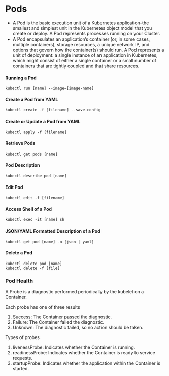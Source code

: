 # Pods
- A Pod is the basic execution unit of a Kubernetes application–the smallest and simplest unit in the Kubernetes object model that you create or deploy. A Pod represents processes running on your Cluster.
- A Pod encapsulates an application’s container (or, in some cases, multiple containers), storage resources, a unique network IP, and options that govern how the container(s) should run. A Pod represents a unit of deployment: a single instance of an application in Kubernetes, which might consist of either a single container or a small number of containers that are tightly coupled and that share resources.

#### Running a Pod
```console
kubectl run [name] --image=[image-name]
```

#### Create a Pod from YAML
```console
kubectl create -f [filename] --save-config
```

#### Create or Update a Pod from YAML
```console
kubectl apply -f [filename]
```

#### Retrieve Pods
```console
kubectl get pods [name]
```

#### Pod Description
```console
kubectl describe pod [name]
```

#### Edit Pod
```console
kubectl edit -f [filename]
```

#### Access Shell of a Pod
```console
kubectl exec -it [name] sh
```

#### JSON/YAML Formatted Description of a Pod
```console
kubectl get pod [name] -o [json | yaml]
```

#### Delete a Pod
```console
kubectl delete pod [name]
kubectl delete -f [file]
```

### Pod Health
A Probe is a diagnostic performed periodically by the kubelet on a Container.

Each probe has one of three results
1. Success: The Container passed the diagnostic.
2. Failure: The Container failed the diagnostic.
3. Unknown: The diagnostic failed, so no action should be taken.

Types of probes
1. livenessProbe: Indicates whether the Container is running.
2. readinessProbe: Indicates whether the Container is ready to service requests. 
3. startupProbe: Indicates whether the application within the Container is started.
